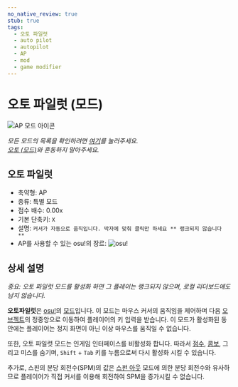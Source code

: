 ```yaml
---
no_native_review: true
stub: true
tags:
  - 오토 파일럿
  - auto pilot
  - autopilot
  - AP
  - mod
  - game modifier
---
```


# 오토 파일럿 (모드)

![AP 모드 아이콘](/wiki/shared/mods/AP.png "오토 파일럿(AP) 모드 아이콘")

*모든 모드의 목록을 확인하려면 [여기](/wiki/Gameplay/Game_modifier)를 눌러주세요.*\
*[오토 (모드)](/wiki/Gameplay/Game_modifier/Auto)와 혼동하지 말아주세요.*

## 오토 파일럿

- 축약형: AP
- 종류: 특별 모드
- 점수 배수: 0.00x
- 기본 단축키: `X`
- 설명: `커서가 자동으로 움직입니다. 박자에 맞춰 클릭만 하세요 ** 랭크되지 않습니다 **`
- AP를 사용할 수 있는 osu!의 장르: ![][osu!]

## 상세 설명

*중요: 오토 파일럿 모드를 활성화 하면 그 플레이는 랭크되지 않으며, 로컬 리더보드에도 남지 않습니다.*

**오토파일럿**은 [osu!](/wiki/Game_mode/osu!)의 [모드](/wiki/Gameplay/Game_modifier)입니다. 이 모드는 마우스 커서의 움직임을 제어하며 다음 [오브젝트](/wiki/Gameplay/Hit_object)의 정중앙으로 이동하여 플레이어의 키 입력을 받습니다. 이 모드가 활성화된 동안에는 플레이어는 정지 화면이 아닌 이상 마우스를 움직일 수 없습니다.

또한, 오토 파일럿 모드는 인게임 인터페이스를 비활성화 합니다. 따라서 [점수](/wiki/Gameplay/Score), [콤보](/wiki/Beatmapping/Combo), 그리고 미스를 숨기며, `Shift` + `Tab` 키를 누름으로써 다시 활성화 시킬 수 있습니다.

추가로, 스핀의 분당 회전수(SPM)의 값은 [스펀 아웃](/wiki/Gameplay/Game_modifier/Spun_Out) 모드에 의한 분당 회전수와 유사하므로 플레이어가 직접 커서를 이용해 회전하여 SPM을 증가시킬 수 없습니다.

[osu!]: /wiki/shared/mode/osu.png "osu!"
